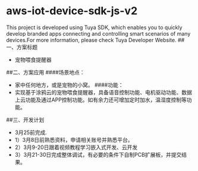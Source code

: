 # aws-iot-device-sdk-js-v2
This project is developed using Tuya SDK, which enables you to quickly develop branded apps connecting and controlling smart scenarios of many devices.For more information, please check Tuya Developer Website.
##一、方案标题
* 宠物喂食提醒器

##二、方案应用
####场景地点：
*  家中任何地方，或是宠物的小窝。 
####功能：
* 实现基于涂鸦云的宠物喂食提醒器，具备语音控制功能、电机驱动功能、数据上云功能及通过APP控制功能。如有余力还可增加定时加水，温湿度控制等功能。 

##三、开发计划
* 3月25前完成.
* 1）3月8日前熟悉资料，申请相关账号并熟悉平台。
* 2）3月9-20日跟着视频教程学习嵌入式开发、云开发
* 3）3月21-30日完成整体调试，有必要的条件下自制PCB扩展板，并提交结果。
